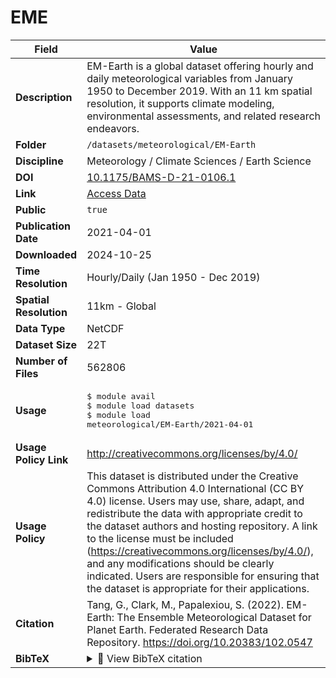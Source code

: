 # EME

| Field | Value |
|--------|-------|
| **Description** | EM-Earth is a global dataset offering hourly and daily meteorological variables from January 1950 to December 2019. With an 11 km spatial resolution, it supports climate modeling, environmental assessments, and related research endeavors. |
| **Folder** | `/datasets/meteorological/EM-Earth` |
| **Discipline** | Meteorology / Climate Sciences / Earth Science |
| **DOI** | [10.1175/BAMS-D-21-0106.1](https://doi.org/10.1175/BAMS-D-21-0106.1) |
| **Link** | [Access Data](https://www.frdr-dfdr.ca/repo/dataset/8d30ab02-f2bd-4d05-ae43-11f4a387e5ad) |
| **Public** | `true` |
| **Publication Date** | 2021-04-01 |
| **Downloaded** | 2024-10-25 |
| **Time Resolution** | Hourly/Daily (Jan 1950 - Dec 2019) |
| **Spatial Resolution** | 11km - Global |
| **Data Type** | NetCDF |
| **Dataset Size** | 22T |
| **Number of Files** | 562806 |
| **Usage** | <pre>&#36; module avail<br>&#36; module load datasets<br>&#36; module load meteorological/EM-Earth/2021-04-01</pre> |
| **Usage Policy Link** | http://creativecommons.org/licenses/by/4.0/ |
| **Usage Policy** | This dataset is distributed under the Creative Commons Attribution 4.0 International (CC BY 4.0) license. Users may use, share, adapt, and redistribute the data with appropriate credit to the dataset authors and hosting repository. A link to the license must be included (https://creativecommons.org/licenses/by/4.0/), and any modifications should be clearly indicated. Users are responsible for ensuring that the dataset is appropriate for their applications. |
| **Citation** | Tang, G., Clark, M., Papalexiou, S. (2022). EM-Earth: The Ensemble Meteorological Dataset for Planet Earth. Federated Research Data Repository. https://doi.org/10.20383/102.0547 |
| **BibTeX** | <details><summary>📜 View BibTeX citation</summary><pre>@article { EMEarthTheEnsembleMeteorologicalDatasetforPlanetEarth,<br>      author = &quot;Guoqiang Tang and Martyn P. Clark and Simon Michael Papalexiou&quot;,<br>      title = &quot;EM-Earth: The Ensemble Meteorological Dataset for Planet Earth&quot;,<br>      journal = &quot;Bulletin of the American Meteorological Society&quot;,<br>      year = &quot;2022&quot;,<br>      publisher = &quot;American Meteorological Society&quot;,<br>      address = &quot;Boston MA, USA&quot;,<br>      volume = &quot;103&quot;,<br>      number = &quot;4&quot;,<br>      doi = &quot;10.1175/BAMS-D-21-0106.1&quot;,<br>      pages=      &quot;E996 - E1018&quot;,<br>      url = &quot;https://journals.ametsoc.org/view/journals/bams/103/4/BAMS-D-21-0106.1.xml&quot;<br>}</pre> |
